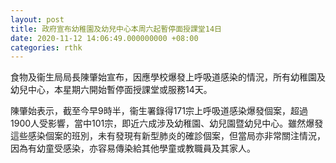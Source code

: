 ```yaml
---
layout: post
title: 政府宣布幼稚園及幼兒中心本周六起暫停面授課堂14日
date: 2020-11-12 14:06:49.000000000 +08:00
categories: rthk
---
```


食物及衞生局局長陳肇始宣布，因應學校爆發上呼吸道感染的情況，所有幼稚園及幼兒中心，本星期六開始暫停面授課堂或服務14天。

陳肇始表示，截至今早9時半，衞生署錄得171宗上呼吸道感染爆發個案，超過1900人受影響，當中101宗，即近六成涉及幼稚園、幼兒園暨幼兒中心。雖然爆發這些感染個案的班別，未有發現有新型肺炎的確診個案，但當局亦非常關注情況，因為有幼童受感染，亦容易傳染給其他學童或教職員及其家人。
